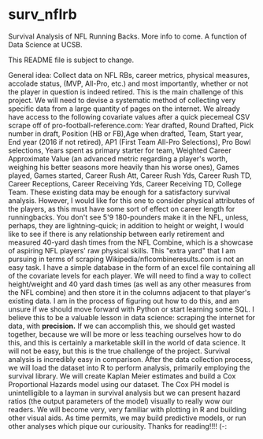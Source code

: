 # surv_nflrb
Survival Analysis of NFL Running Backs. More info to come. A function of Data Science at UCSB.

This README file is subject to change.

General idea: Collect data on NFL RBs, career metrics, physical measures, accolade status, (MVP, All-Pro, etc.) and most importantly, whether or not the player in question is indeed retired.
This is the main challenge of this project. We will need to devise a systematic method of collecting very specific data from a large quantity of pages on the internet. 
We already have access to the following covariate values after a quick piecemeal CSV scrape off of pro-football-reference.com: Year drafted, Round Drafted, Pick number in draft, Position (HB or FB),Age when drafted, Team, Start year, End year (2016 if not retired), AP1 (First Team All-Pro Selections), Pro Bowl selections, Years spent as primary starter for team, Weighted Career Approximate Value (an advanced metric regarding a player's worth, weighing his better seasons more heavily than his worse ones), Games played, Games started, Career Rush Att, Career Rush Yds, Career Rush TD, Career Receptions, Career Receiving Yds, Career Receiving TD, College Team.
These existing data may be enough for a satisfactory survival analysis. However, I would like for this one to consider physical attributes of the players, as this must have some sort of effect on career length for runningbacks. You don't see 5'9 180-pounders make it in the NFL, unless, perhaps, they are lightning-quick; in addition to height or weight, I would like to see if there is any relationship between early retirement and measured 40-yard dash times from the NFL Combine, which is a showcase of aspiring NFL players' raw physical skills.
This "extra yard" that I am pursuing in terms of scraping Wikipedia/nflcombineresults.com is not an easy task. I have a simple database in the form of an excel file containing all of the covariate levels for each player. We will need to find a way to collect height/weight and 40 yard dash times (as well as any other measures from the NFL combine) and then store it in the columns adjacent to that player's existing data. I am in the process of figuring out how to do this, and am unsure if we should move forward with Python or start learning some SQL. 
I believe this to be a valuable lesson in data science: scraping the internet for data, with **precision.** If we can accomplish this, we should get wasted together, because we will be more or less teaching ourselves how to do this, and this is certainly a marketable skill in the world of data science. It will not be easy, but this is the true challenge of the project. Survival analysis is incredibly easy in comparison.
After the data collection process, we will load the dataset into R to perform analysis, primarily employing the survival library. We will create Kaplan Meier estimates and build a Cox Proportional Hazards model using our dataset. The Cox PH model is unintelligible to a layman in survival analysis but we can present hazard ratios (the output parameters of the model) visually to really wow our readers. We will become very, very familiar with plotting in R and building other visual aids. As time permits, we may build predictive models, or run other analyses which pique our curiousity.
Thanks for reading!!!! (-:
